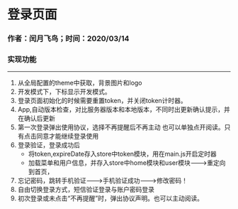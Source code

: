 # 登录页面
###  作者：闰月飞鸟；时间：2020/03/14
###  实现功能
---
 1. 从全局配置的theme中获取，背景图片和logo
 2. 开发模式下，下标显示开发模式。
 3. 登录页面初始化的时候需要重置token，并关闭token计时器。
 4. App,自动版本检查，对比服务器版本和本地版本，不同时出更新确认提示，并在确认后更新
 5. 第一次登录弹出使用协议，选择不再提醒后不再主动 也可以单独点开阅读。只有点击同意才能继续登录使用
 6. 登录验证，登录成功后
	- 将token,expireDate存入store中token模块，用在main.js开启定时器
	- 加载菜单和用户信息，并存入store中home模块和user模块--->重定向到首页，
 7. 忘记密码，跳转手机验证--->手机验证成功--->修改密码！
 8. 自由切换登录方式，短信验证登录与账户密码登录
 9. 初次登录或未点击“不再提醒”时，弹出协议声明。也可以主动阅读。
 
 
 